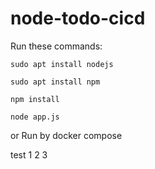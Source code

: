 # node-todo-cicd

Run these commands:


`sudo apt install nodejs`


`sudo apt install npm`


`npm install`

`node app.js`

or Run by docker compose

test 1 2 3

